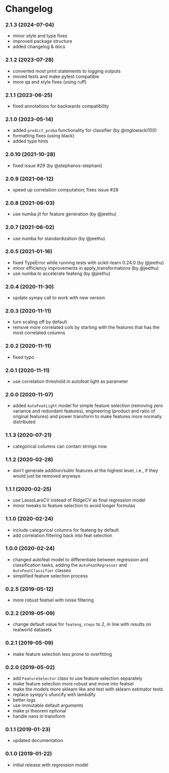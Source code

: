 # Changelog


### 2.1.3 (2024-07-04)

- minor style and type fixes
- improved package structure
- added changelog & docs


### 2.1.2 (2023-07-28)

- converted most print statements to logging outputs
- moved tests and make pytest compatible
- more qa and style fixes (using ruff)


### 2.1.1 (2023-06-25)

- fixed annotations for backwards compatibility


### 2.1.0 (2023-05-14)

- added `predict_proba` functionality for classifier (by @mglowacki100)
- formatting fixes (using black)
- added type hints


### 2.0.10 (2021-10-28)

- fixed issue #29 (by @stephanos-stephani)


### 2.0.9 (2021-06-12)

- speed up correlation computation; fixes issue #28


### 2.0.8 (2021-06-03)

- use numba jit for feature generation (by @jeethu)


### 2.0.7 (2021-06-02)

- use numba for standardization (by @jeethu)


### 2.0.5 (2021-01-16)

- fixed TypeError while running tests with scikit-learn 0.24.0 (by @jeethu)
- minor efficiency improvements in apply_transformations (by @jeethu)
- use numba to accelerate feateng (by @jeethu)


### 2.0.4 (2020-11-30)

- update sympy call to work with new version


### 2.0.3 (2020-11-11)

- turn scaling off by default
- remove more correlated cols by starting with the features that has the most correlated columns


### 2.0.2 (2020-11-11)

- fixed typo


### 2.0.1 (2020-11-11)

- use correlation threshold in autofeat light as parameter


### 2.0.0 (2020-11-07)

- added `AutoFeatLight` model for simple feature selection (removing zero variance and redundant features), engineering (product and ratio of original features) and power transform to make features more normally distributed


### 1.1.3 (2020-07-21)

- categorical columns can contain strings now


### 1.1.2 (2020-02-28)

- don't generate addition/subtr features at the highest level, i.e., if they would just be removed anyways


### 1.1.1 (2020-02-25)

- use LassoLarsCV instead of RidgeCV as final regression model
- minor tweaks to feature selection to avoid longer formulas


### 1.1.0 (2020-02-24)

- include categorical columns for feateng by default
- add correlation filtering back into feat selection


### 1.0.0 (2020-02-24)

- changed autofeat model to differentiate between regression and classification tasks, adding the `AutoFeatRegressor` and `AutoFeatClassifier` classes
- simplified feature selection process


### 0.2.5 (2019-05-12)

- more robust featsel with noise filtering


### 0.2.2 (2019-05-09)

- change default value for `feateng_steps` to 2, in line with results on realworld datasets


### 0.2.1 (2019-05-09)

- make feature selection less prone to overfitting


### 0.2.0 (2019-05-02)

- add `FeatureSelector` class to use feature selection separately
- make feature selection more robust and move into featsel
- make the models more sklearn like and test with sklearn estimator tests
- replace sympy's ufuncify with lambdify
- better logs
- use immutable default arguments
- make pi theorem optional
- handle nans in transform


### 0.1.1 (2019-01-23)

- updated documentation


### 0.1.0 (2019-01-22)

- initial release with regression model
